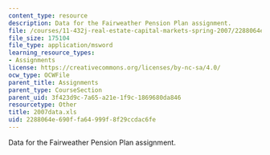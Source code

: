 ```yaml
---
content_type: resource
description: Data for the Fairweather Pension Plan assignment.
file: /courses/11-432j-real-estate-capital-markets-spring-2007/2288064e690ffa64999f8f29ccdac6fe_2007data.xls
file_size: 175104
file_type: application/msword
learning_resource_types:
- Assignments
license: https://creativecommons.org/licenses/by-nc-sa/4.0/
ocw_type: OCWFile
parent_title: Assignments
parent_type: CourseSection
parent_uid: 3f423d9c-7a65-a21e-1f9c-1869680da846
resourcetype: Other
title: 2007data.xls
uid: 2288064e-690f-fa64-999f-8f29ccdac6fe
---
```

Data for the Fairweather Pension Plan assignment.